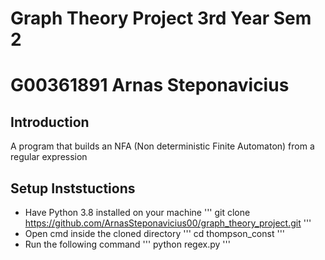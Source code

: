 # Graph Theory Project 3rd Year Sem 2
# G00361891 Arnas Steponavicius

## Introduction
A program that builds an NFA (Non deterministic Finite Automaton) from a regular expression

## Setup Inststuctions
* Have Python 3.8 installed on your machine
'''
git clone https://github.com/ArnasSteponavicius00/graph_theory_project.git
'''
* Open cmd inside the cloned directory
'''
cd thompson_const
'''
* Run the following command
'''
python regex.py
'''